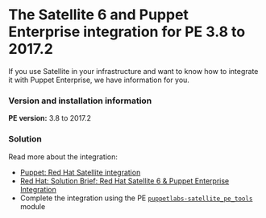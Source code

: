 # The Satellite 6 and Puppet Enterprise integration for PE 3.8 to 2017.2
<p>If you use Satellite in your infrastructure and want to know how to integrate it with Puppet Enterprise, we have information for you.</p>
<h3>Version and installation information</h3>
<p><strong>PE version:</strong> 3.8 to 2017.2</p>
<h3>Solution</h3>
<p>Read more about the integration:</p>
<ul>
<li><a href="https://puppet.com/integrations/red-hat/">Puppet: Red Hat Satellite integration</a></li>
<li><a href="https://access.redhat.com/articles/satellite-and-puppet-enterprise">Red Hat: Solution Brief: Red Hat Satellite 6 &amp; Puppet Enterprise Integration</a></li>
<li>Complete the integration using the PE <a href="https://forge.puppet.com/modules/puppetlabs/satellite_pe_tools"><code>puppetlabs-satellite_pe_tools</code></a> module</li>
</ul>
